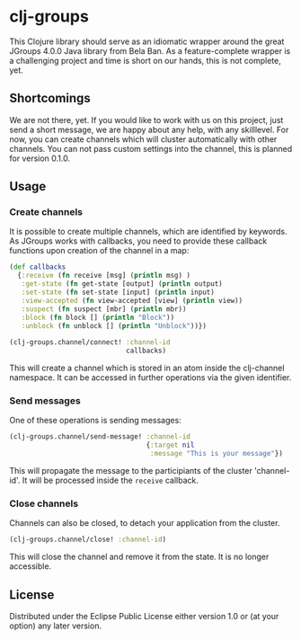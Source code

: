 # clj-groups

This Clojure library should serve as an idiomatic wrapper around the great JGroups 4.0.0 Java library from Bela Ban. As a feature-complete wrapper is a challenging project and time is short on our hands, this is not complete, yet.

## Shortcomings
We are not there, yet. If you would like to work with us on this project, just send a short message, we are happy about any help, with any skilllevel. 
For now, you can create channels which will cluster automatically with other channels. You can not pass custom settings into the channel, this is planned for version 0.1.0.

## Usage
### Create channels
It is possible to create multiple channels, which are identified by keywords. As JGroups works with callbacks, you need to provide these callback functions upon creation of the channel in a map: 

```clojure
(def callbacks
  {:receive (fn receive [msg] (println msg) )
   :get-state (fn get-state [output] (println output)
   :set-state (fn set-state [input] (println input)
   :view-accepted (fn view-accepted [view] (println view))
   :suspect (fn suspect [mbr] (println mbr))
   :block (fn block [] (println "Block")) 
   :unblock (fn unblock [] (println "Unblock"))})
   
(clj-groups.channel/connect! :channel-id 
						  	 callbacks)
```
This will create a channel which is stored in an atom inside the clj-channel namespace. It can be accessed in further operations via the given identifier.

### Send messages
One of these operations is sending messages:

```clojure
(clj-groups.channel/send-message! :channel-id 
								  {:target nil 
								   :message "This is your message"})
```
This will propagate the message to the participiants of the cluster 'channel-id'. It will be processed inside the `receive` callback.

### Close channels
Channels can also be closed, to detach your application from the cluster. 

```clojure
(clj-groups.channel/close! :channel-id)
```

This will close the channel and remove it from the state. It is no longer accessible.


## License
Distributed under the Eclipse Public License either version 1.0 or (at
your option) any later version.
